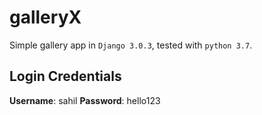 # galleryX
 Simple gallery app in `Django 3.0.3`, tested with `python 3.7`.

## Login Credentials
**Username**: sahil
**Password**: hello123
